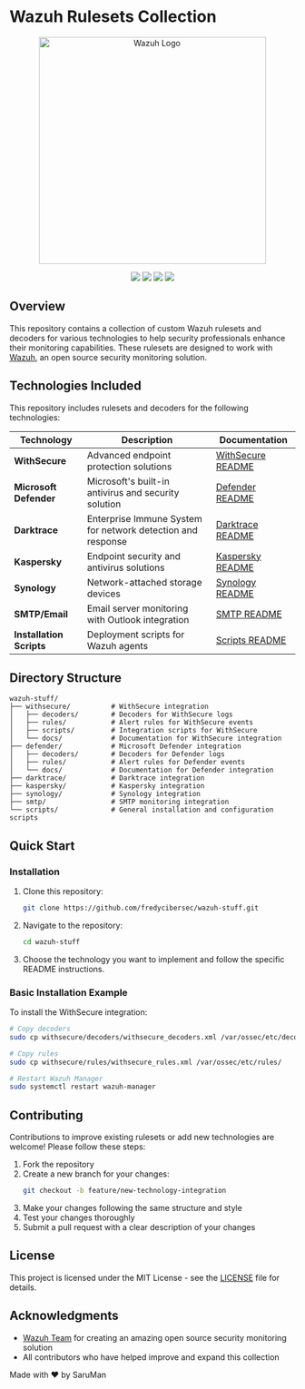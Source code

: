 # Wazuh Rulesets Collection

<p align="center">
  <img src="assets/wazuh_logo.svg" width="400" alt="Wazuh Logo"/>
</p>

<p align="center">
  <a href="https://github.com/fredycibersec/wazuh-stuff/releases"><img src="https://img.shields.io/github/v/release/fredycibersec/wazuh-stuff?color=blue"></a>
  <a href="https://github.com/fredycibersec/wazuh-stuff/blob/main/LICENSE"><img src="https://img.shields.io/github/license/fredycibersec/wazuh-stuff?color=blue"></a>
  <a href="https://github.com/fredycibersec/wazuh-stuff/stargazers"><img src="https://img.shields.io/github/stars/fredycibersec/wazuh-stuff?color=yellow"></a>
  <a href="https://github.com/fredycibersec/wazuh-stuff/network/members"><img src="https://img.shields.io/github/forks/fredycibersec/wazuh-stuff?color=green"></a>
</p>

## Overview

This repository contains a collection of custom Wazuh rulesets and decoders for various technologies to help security professionals enhance their monitoring capabilities. These rulesets are designed to work with [Wazuh](https://wazuh.com/), an open source security monitoring solution.

## Technologies Included

This repository includes rulesets and decoders for the following technologies:

| Technology | Description | Documentation |
| --- | --- | --- |
| **WithSecure** | Advanced endpoint protection solutions | [WithSecure README](withsecure/README.md) |
| **Microsoft Defender** | Microsoft's built-in antivirus and security solution | [Defender README](defender/README.md) |
| **Darktrace** | Enterprise Immune System for network detection and response | [Darktrace README](darktrace/README.md) |
| **Kaspersky** | Endpoint security and antivirus solutions | [Kaspersky README](kaspersky/README.md) |
| **Synology** | Network-attached storage devices | [Synology README](synology/README.md) |
| **SMTP/Email** | Email server monitoring with Outlook integration | [SMTP README](smtp/README.md) |
| **Installation Scripts** | Deployment scripts for Wazuh agents | [Scripts README](scripts/README.md) |

## Directory Structure

```
wazuh-stuff/
├── withsecure/          # WithSecure integration
│   ├── decoders/        # Decoders for WithSecure logs
│   ├── rules/           # Alert rules for WithSecure events
│   ├── scripts/         # Integration scripts for WithSecure
│   └── docs/            # Documentation for WithSecure integration
├── defender/            # Microsoft Defender integration
│   ├── decoders/        # Decoders for Defender logs
│   ├── rules/           # Alert rules for Defender events
│   └── docs/            # Documentation for Defender integration
├── darktrace/           # Darktrace integration
├── kaspersky/           # Kaspersky integration
├── synology/            # Synology integration
├── smtp/                # SMTP monitoring integration
└── scripts/             # General installation and configuration scripts
```

## Quick Start

### Installation

1. Clone this repository:
   ```bash
   git clone https://github.com/fredycibersec/wazuh-stuff.git
   ```

2. Navigate to the repository:
   ```bash
   cd wazuh-stuff
   ```

3. Choose the technology you want to implement and follow the specific README instructions.

### Basic Installation Example

To install the WithSecure integration:

```bash
# Copy decoders
sudo cp withsecure/decoders/withsecure_decoders.xml /var/ossec/etc/decoders/

# Copy rules
sudo cp withsecure/rules/withsecure_rules.xml /var/ossec/etc/rules/

# Restart Wazuh Manager
sudo systemctl restart wazuh-manager
```

## Contributing

Contributions to improve existing rulesets or add new technologies are welcome! Please follow these steps:

1. Fork the repository
2. Create a new branch for your changes:
   ```bash
   git checkout -b feature/new-technology-integration
   ```
3. Make your changes following the same structure and style
4. Test your changes thoroughly
5. Submit a pull request with a clear description of your changes

## License

This project is licensed under the MIT License - see the [LICENSE](LICENSE) file for details.

## Acknowledgments

- [Wazuh Team](https://wazuh.com/) for creating an amazing open source security monitoring solution
- All contributors who have helped improve and expand this collection

Made with ❤️ by SaruMan
